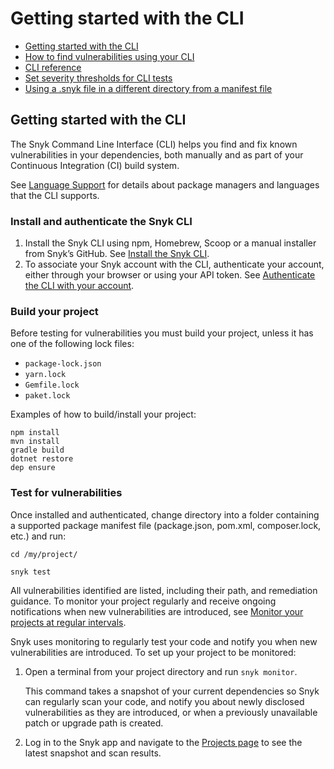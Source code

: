# Getting started with the CLI

* [ Getting started with the CLI](/hc/en-us/articles/360003812458-Getting-started-with-the-CLI)
* [ How to find vulnerabilities using your CLI](/hc/en-us/articles/360005743037-How-to-find-vulnerabilities-using-your-CLI)
* [ CLI reference](/hc/en-us/articles/360003812578-CLI-reference)
* [ Set severity thresholds for CLI tests](/hc/en-us/articles/360003851337-Set-severity-thresholds-for-CLI-tests)
* [ Using a .snyk file in a different directory from a manifest file](/hc/en-us/articles/360014760717-Using-a-snyk-file-in-a-different-directory-from-a-manifest-file)

##  Getting started with the CLI

The Snyk Command Line Interface \(CLI\) helps you find and fix known vulnerabilities in your dependencies, both manually and as part of your Continuous Integration \(CI\) build system.

See [Language Support](https://support.snyk.io/hc/en-us/articles/360000911957-Language-support) for details about package managers and languages that the CLI supports. 

### Install and authenticate the Snyk CLI

1. Install the Snyk CLI using npm, Homebrew, Scoop or a manual installer from Snyk’s GitHub. See [Install the Snyk CLI](https://support.snyk.io/hc/en-us/articles/360003812538-Install-the-Snyk-CLI). 
2. To associate your Snyk account with the CLI, authenticate your account, either through your browser or using your API token. See [Authenticate the CLI with your account](https://support.snyk.io/hc/en-us/articles/360004008258-Authenticate-the-CLI-with-your-account).

### Build your project

Before testing for vulnerabilities you must build your project, unless it has one of the following lock files:

* `package-lock.json` 
* `yarn.lock`  
* `Gemfile.lock`  
* `paket.lock`

Examples of how to build/install your project:

`npm install`  
`mvn install`  
`gradle build`  
`dotnet restore`  
`dep ensure`

### Test for vulnerabilities

Once installed and authenticated, change directory into a folder containing a supported package manifest file \(package.json, pom.xml, composer.lock, etc.\) and run:

`cd /my/project/`

`snyk test`

All vulnerabilities identified are listed, including their path, and remediation guidance. To monitor your project regularly and receive ongoing notifications when new vulnerabilities are introduced, see [Monitor your projects at regular intervals](/hc/articles/360003851297#UUID-0de07f93-0f4e-3665-7f4b-466fff3b327a).

Snyk uses monitoring to regularly test your code and notify you when new vulnerabilities are introduced. To set up your project to be monitored:

1. Open a terminal from your project directory and run `snyk monitor`.

   This command takes a snapshot of your current dependencies so Snyk can regularly scan your code, and notify you about newly disclosed vulnerabilities as they are introduced, or when a previously unavailable patch or upgrade path is created.

2. Log in to the Snyk app and navigate to the [Projects page](https://app.snyk.io/projects) to see the latest snapshot and scan results.

